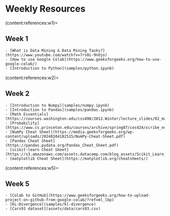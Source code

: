 # Weekly Resources

(content:references:w1)=

## Week 1

```{div} full-width
- [What is Data Mining & Data Mining Tasks?](https://www.youtube.com/watch?v=7rs0i-9nOjo)
- [How to use Google Colab](https://www.geeksforgeeks.org/how-to-use-google-colab/)
- [Introduction to Python](samples/python.ipynb)
```

(content:references:w2)=

## Week 2

```{div} full-width
- [Introduction to Numpy](samples/numpy.ipynb)
- [Introduction to Pandas](samples/pandas.ipynb)
- [Math Essentials](https://courses.washington.edu/css490/2012.Winter/lecture_slides/02_math_essentials.pdf)
- [Probability](https://www.cs.princeton.edu/courses/archive/spring07/cos424/scribe_notes/0208.pdf)
- [NumPy Cheat Sheet](https://media.geeksforgeeks.org/wp-content/uploads/20240104182515/NumPy-Cheat-Sheet.pdf)
- [Pandas Cheat Sheet](https://pandas.pydata.org/Pandas_Cheat_Sheet.pdf)
- [scikit-learn Cheat Sheet](https://s3.amazonaws.com/assets.datacamp.com/blog_assets/Scikit_Learn_Cheat_Sheet_Python.pdf)
- [matplotlib Cheat Sheet](https://matplotlib.org/cheatsheets/)
```

(content:references:w5)=

## Week 5

```{div} full-width
- [Colab to GitHub](https://www.geeksforgeeks.org/how-to-upload-project-on-github-from-google-colab/?ref=ml_lbp)
- [KL-Divergence](samples/kl-divergence)
- [Cars93 dataset](assets/data/cars93.csv)
```

